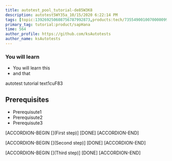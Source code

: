 ```yaml
---
title: autotest_pool_tutorial-de85W3K8
description: autotest5WY35a_10/15/2020 6:22:14 PM
tags: [topic:139269250608756787992873,products:tech/73554900100700000996,tutorial:experience/advanced]
primary_tag: tutorial:product/sapHana
time: 564
author_profile: https://github.com/ksAutotests
author_name: ksAutotests
---
```

### You will learn
- You will learn this
- and that

autotest tutorial text1cuF83

## Prerequisites
- Prerequisute1
- Prerequisute2
- Prerequisute3

[ACCORDION-BEGIN [](First step)]
[DONE]
[ACCORDION-END]

[ACCORDION-BEGIN [](Second step)]
[DONE]
[ACCORDION-END]

[ACCORDION-BEGIN [](Third step)]
[DONE]
[ACCORDION-END]

